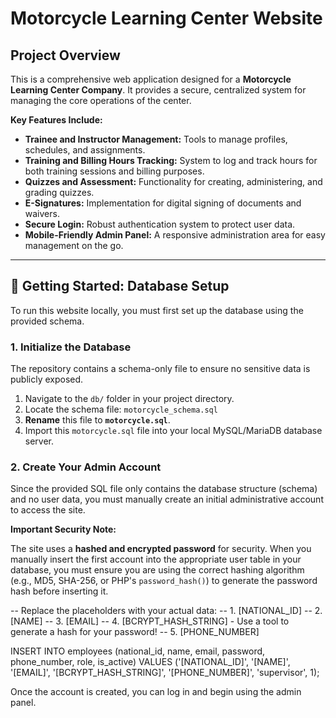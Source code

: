 # Motorcycle Learning Center Website

## Project Overview

This is a comprehensive web application designed for a **Motorcycle Learning Center Company**. It provides a secure, centralized system for managing the core operations of the center.

**Key Features Include:**

* **Trainee and Instructor Management:** Tools to manage profiles, schedules, and assignments.
* **Training and Billing Hours Tracking:** System to log and track hours for both training sessions and billing purposes.
* **Quizzes and Assessment:** Functionality for creating, administering, and grading quizzes.
* **E-Signatures:** Implementation for digital signing of documents and waivers.
* **Secure Login:** Robust authentication system to protect user data.
* **Mobile-Friendly Admin Panel:** A responsive administration area for easy management on the go.

---

## 🚀 Getting Started: Database Setup

To run this website locally, you must first set up the database using the provided schema.

### 1. Initialize the Database

The repository contains a schema-only file to ensure no sensitive data is publicly exposed.

1.  Navigate to the `db/` folder in your project directory.
2.  Locate the schema file: `motorcycle_schema.sql`
3.  **Rename** this file to **`motorcycle.sql`**.
4.  Import this `motorcycle.sql` file into your local MySQL/MariaDB database server.

### 2. Create Your Admin Account

Since the provided SQL file only contains the database structure (schema) and no user data, you must manually create an initial administrative account to access the site.

**Important Security Note:**

The site uses a **hashed and encrypted password** for security. When you manually insert the first account into the appropriate user table in your database, you must ensure you are using the correct hashing algorithm (e.g., MD5, SHA-256, or PHP's `password_hash()`) to generate the password hash before inserting it.

-- Replace the placeholders with your actual data:
-- 1. [NATIONAL_ID]
-- 2. [NAME]
-- 3. [EMAIL]
-- 4. [BCRYPT_HASH_STRING] - Use a tool to generate a hash for your password!
-- 5. [PHONE_NUMBER]

INSERT INTO employees 
(national_id, name, email, password, phone_number, role, is_active) 
VALUES 
('[NATIONAL_ID]', '[NAME]', '[EMAIL]', '[BCRYPT_HASH_STRING]', '[PHONE_NUMBER]', 'supervisor', 1);

Once the account is created, you can log in and begin using the admin panel.
